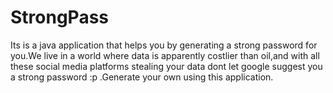 # StrongPass
Its is a java application that helps you by generating a strong password for you.We live in a world where data is apparently costlier than oil,and with all these social media platforms stealing your data dont let google suggest you a strong password :p .Generate your own using this application.
